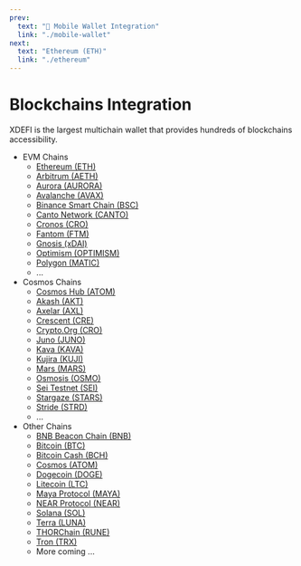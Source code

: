 ```yaml
---
prev:
  text: "🔹 Mobile Wallet Integration"
  link: "./mobile-wallet"
next:
  text: "Ethereum (ETH)"
  link: "./ethereum"
---
```


# Blockchains Integration

XDEFI is the largest multichain wallet that provides hundreds of blockchains accessibility.

- EVM Chains
  - [Ethereum (ETH)](./ethereum)
  - [Arbitrum (AETH)](./arbitrum)
  - [Aurora (AURORA)](./aurora)
  - [Avalanche (AVAX)](./avalanche)
  - [Binance Smart Chain (BSC)](./bnb-smart-chain)
  - [Canto Network (CANTO)](./canto)
  - [Cronos (CRO)](./cronos)
  - [Fantom (FTM)](./fantom)
  - [Gnosis (xDAI)](./gnosis)
  - [Optimism (OPTIMISM)](./optimism)
  - [Polygon (MATIC)](./polygon)
  - ...
- Cosmos Chains
  - [Cosmos Hub (ATOM)](./cosmos)
  - [Akash (AKT)](./akash)
  - [Axelar (AXL)](./axelar)
  - [Crescent (CRE)](./crescent)
  - [Crypto.Org (CRO)](./crypto-org)
  - [Juno (JUNO)](./juno)
  - [Kava (KAVA)](./kava)
  - [Kujira (KUJI)](./kujira)
  - [Mars (MARS)](./mars)
  - [Osmosis (OSMO)](./osmosis)
  - [Sei Testnet (SEI)](./sei)
  - [Stargaze (STARS)](./stargaze)
  - [Stride (STRD)](./stride)
  - ...
- Other Chains
  - [BNB Beacon Chain (BNB)](./bnb-beacon-chain)
  - [Bitcoin (BTC)](./bitcoin)
  - [Bitcoin Cash (BCH)](./bitcoin-cash)
  - [Cosmos (ATOM)](./cosmos)
  - [Dogecoin (DOGE)](./dogecoin)
  - [Litecoin (LTC)](./litecoin)
  - [Maya Protocol (MAYA)](./maya)
  - [NEAR Protocol (NEAR)](./near)
  - [Solana (SOL)](./solana)
  - [Terra (LUNA)](./terra)
  - [THORChain (RUNE)](./thorchain)
  - [Tron (TRX)](./tron)
  - More coming ...

